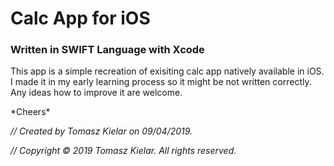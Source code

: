 <h1>Calc App for iOS</h1>
<h3>Written in SWIFT Language with Xcode</h3>

This app is a simple recreation of exisiting calc app natively available in iOS.
I made it in my early learning process so it might be not written correctly. Any ideas how to improve it are welcome.
<p>*Cheers*</p>
<p><i>//  Created by Tomasz Kielar on 09/04/2019.</p>
<p>//  Copyright © 2019 Tomasz Kielar. All rights reserved.</i></p>

